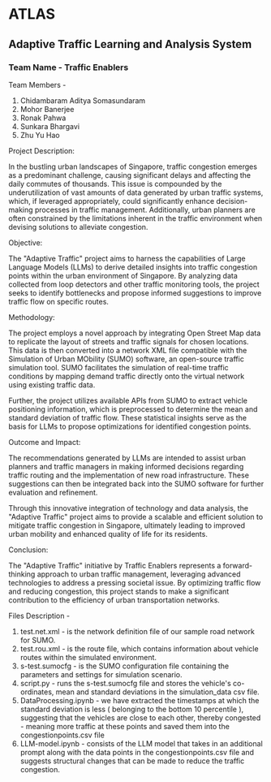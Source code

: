 # ATLAS
## Adaptive Traffic Learning and Analysis System

### Team Name - Traffic Enablers

Team Members -

1. Chidambaram Aditya Somasundaram
2. Mohor Banerjee
3. Ronak Pahwa
4. Sunkara Bhargavi
5. Zhu Yu Hao

Project Description:

In the bustling urban landscapes of Singapore, traffic congestion emerges as a predominant challenge, causing significant delays and affecting the daily commutes of thousands. This issue is compounded by the underutilization of vast amounts of data generated by urban traffic systems, which, if leveraged appropriately, could significantly enhance decision-making processes in traffic management. Additionally, urban planners are often constrained by the limitations inherent in the traffic environment when devising solutions to alleviate congestion.

Objective:

The "Adaptive Traffic" project aims to harness the capabilities of Large Language Models (LLMs) to derive detailed insights into traffic congestion points within the urban environment of Singapore. By analyzing data collected from loop detectors and other traffic monitoring tools, the project seeks to identify bottlenecks and propose informed suggestions to improve traffic flow on specific routes.

Methodology:

The project employs a novel approach by integrating Open Street Map data to replicate the layout of streets and traffic signals for chosen locations. This data is then converted into a network XML file compatible with the Simulation of Urban MObility (SUMO) software, an open-source traffic simulation tool. SUMO facilitates the simulation of real-time traffic conditions by mapping demand traffic directly onto the virtual network using existing traffic data.

Further, the project utilizes available APIs from SUMO to extract vehicle positioning information, which is preprocessed to determine the mean and standard deviation of traffic flow. These statistical insights serve as the basis for LLMs to propose optimizations for identified congestion points.

Outcome and Impact:

The recommendations generated by LLMs are intended to assist urban planners and traffic managers in making informed decisions regarding traffic routing and the implementation of new road infrastructure. These suggestions can then be integrated back into the SUMO software for further evaluation and refinement.

Through this innovative integration of technology and data analysis, the "Adaptive Traffic" project aims to provide a scalable and efficient solution to mitigate traffic congestion in Singapore, ultimately leading to improved urban mobility and enhanced quality of life for its residents.

Conclusion:

The "Adaptive Traffic" initiative by Traffic Enablers represents a forward-thinking approach to urban traffic management, leveraging advanced technologies to address a pressing societal issue. By optimizing traffic flow and reducing congestion, this project stands to make a significant contribution to the efficiency of urban transportation networks.

Files Description -

1. test.net.xml - is the network definition file of our sample road network for SUMO.
2. test.rou.xml - is the route file, which contains information about vehicle routes within the simulated environment.
3. s-test.sumocfg - is the SUMO configuration file containing the parameters and settings for simulation scenario.
4. script.py - runs the s-test.sumocfg file and stores the vehicle's co-ordinates, mean and standard deviations in the simulation_data csv file.
5. DataProcessing.ipynb - we have extracted the timestamps at which the standard deviation is less ( belonging to the bottom 10 percentile ), suggesting that the vehicles are close to each other, thereby congested - meaning more traffic at these points and saved them into the congestionpoints.csv file
6. LLM-model.ipynb - consists of the LLM model that takes in an additional prompt along with the data points in the congestionpoints.csv file and suggests structural changes that can be made to reduce the traffic congestion.
